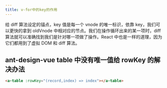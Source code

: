 ```yaml
---
title: v-for中的key的作用
---
```


给 diff 算法设定的锚点，key 值是每一个 vnode 的唯一标识，依靠 key，我们可以更快的拿到 oldVnode 中相对应的节点。我们在操作循环出来的某一项时，diff 算法就可以准确找到我们是针对哪一项做了操作。React 中也是一样的道理，因为它们都用到了虚拟 DOM 和 diff 算法。

## ant-design-vue table 中没有唯一值给 rowKey 的解决办法

```html
<a-table :rowKey="(record,index) => index"></a-table>
```
